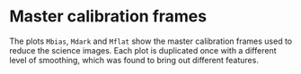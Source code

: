 # Master calibration frames

The plots `Mbias`, `Mdark` and `Mflat` show the master calibration frames used to reduce the science images. Each plot is duplicated once with a different level of smoothing, which was found to bring out different features.
